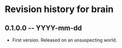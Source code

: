 # Revision history for brain

## 0.1.0.0  -- YYYY-mm-dd

* First version. Released on an unsuspecting world.
